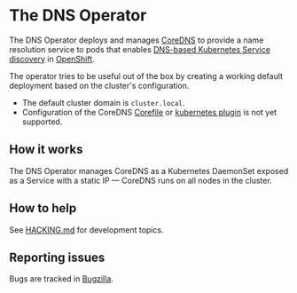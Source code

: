 # The DNS Operator

The DNS Operator deploys and manages [CoreDNS](https://coredns.io) to provide a name resolution service to pods that enables [DNS-based Kubernetes Service discovery](https://kubernetes.io/docs/concepts/services-networking/service/#dns) in [OpenShift](https://openshift.io).

The operator tries to be useful out of the box by creating a working default deployment based on the cluster's configuration.

* The default cluster domain is `cluster.local`.
* Configuration of the CoreDNS [Corefile](https://coredns.io/manual/toc/#configuration) or [kubernetes plugin](https://coredns.io/plugins/kubernetes/) is not yet supported.

## How it works

The DNS Operator manages CoreDNS as a Kubernetes DaemonSet exposed as a Service with a static IP — CoreDNS runs on all nodes in the cluster.

## How to help

See [HACKING.md](HACKING.md) for development topics.

## Reporting issues

Bugs are tracked in [Bugzilla](https://bugzilla.redhat.com/enter_bug.cgi?product=OpenShift%20Container%20Platform&version=4.0.0&component=Routing).
